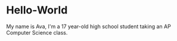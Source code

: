 # Hello-World
My name is Ava, I'm a 17 year-old high school student taking an AP Computer Science class.
